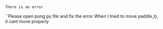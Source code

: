 ```There is an error```

``Please open pong.py file and fix the error
When I tried to move paddle_b, it cant move properly
```
